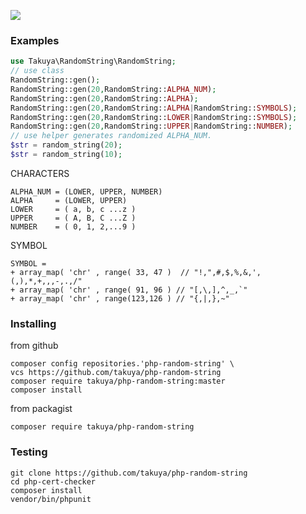 

![](https://github.com/takuya/php-random-string/workflows/main/badge.svg)


### Examples 
```php
use Takuya\RandomString\RandomString;
// use class
RandomString::gen();
RandomString::gen(20,RandomString::ALPHA_NUM);
RandomString::gen(20,RandomString::ALPHA);
RandomString::gen(20,RandomString::ALPHA|RandomString::SYMBOLS);
RandomString::gen(20,RandomString::LOWER|RandomString::SYMBOLS);
RandomString::gen(20,RandomString::UPPER|RandomString::NUMBER);
// use helper generates randomized ALPHA_NUM.
$str = random_string(20);
$str = random_string(10);
```

CHARACTERS
```
ALPHA_NUM = (LOWER, UPPER, NUMBER)
ALPHA     = (LOWER, UPPER)
LOWER     = ( a, b, c ...z )
UPPER     = ( A, B, C ...Z )
NUMBER    = ( 0, 1, 2,...9 )
```
SYMBOL
```
SYMBOL = 
+ array_map( 'chr' , range( 33, 47 )  // "!,",#,$,%,&,',(,),*,+,,,-,.,/" 
+ array_map( 'chr' , range( 91, 96 ) // "[,\,],^,_,`" 
+ array_map( 'chr' , range(123,126 ) // "{,|,},~" 
```

### Installing
from github

```
composer config repositories.'php-random-string' \
vcs https://github.com/takuya/php-random-string  
composer require takuya/php-random-string:master
composer install
```
from packagist

```
composer require takuya/php-random-string
```
### Testing
```
git clone https://github.com/takuya/php-random-string
cd php-cert-checker
composer install
vendor/bin/phpunit
```
